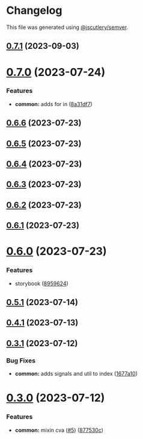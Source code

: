 # Changelog

This file was generated using [@jscutlery/semver](https://github.com/jscutlery/semver).

## [0.7.1](https://github.com/RobbyRabbitman/ngx/compare/common-0.7.0...common-0.7.1) (2023-09-03)



# [0.7.0](https://github.com/RobbyRabbitman/ngx/compare/common-0.6.6...common-0.7.0) (2023-07-24)


### Features

* **common:** adds for in ([8a31df7](https://github.com/RobbyRabbitman/ngx/commit/8a31df78353abadcfaf22e6c9cb12d05194d4af7))



## [0.6.6](https://github.com/RobbyRabbitman/ngx/compare/common-0.6.5...common-0.6.6) (2023-07-23)



## [0.6.5](https://github.com/RobbyRabbitman/ngx/compare/common-0.6.4...common-0.6.5) (2023-07-23)



## [0.6.4](https://github.com/RobbyRabbitman/ngx/compare/common-0.6.3...common-0.6.4) (2023-07-23)



## [0.6.3](https://github.com/RobbyRabbitman/ngx/compare/common-0.6.2...common-0.6.3) (2023-07-23)



## [0.6.2](https://github.com/RobbyRabbitman/ngx/compare/common-0.6.1...common-0.6.2) (2023-07-23)



## [0.6.1](https://github.com/RobbyRabbitman/ngx/compare/common-0.6.0...common-0.6.1) (2023-07-23)



# [0.6.0](https://github.com/RobbyRabbitman/ngx/compare/common-0.5.1...common-0.6.0) (2023-07-23)


### Features

* storybook ([8959624](https://github.com/RobbyRabbitman/ngx/commit/895962469d22e86b81560bb66600d1e5797d011e))



## [0.5.1](https://github.com/RobbyRabbitman/ngx/compare/common-0.5.0...common-0.5.1) (2023-07-14)



## [0.4.1](https://github.com/RobbyRabbitman/ngx/compare/common-0.4.0...common-0.4.1) (2023-07-13)



## [0.3.1](https://github.com/RobbyRabbitman/ngx/compare/common-0.3.0...common-0.3.1) (2023-07-12)


### Bug Fixes

* **common:** adds signals and util to index ([1677a10](https://github.com/RobbyRabbitman/ngx/commit/1677a10ff2ad20af67acf64f981e3dbac8db4251))



# [0.3.0](https://github.com/RobbyRabbitman/ngx/compare/common-0.2.0...common-0.3.0) (2023-07-12)


### Features

* **common:** mixin cva ([#5](https://github.com/RobbyRabbitman/ngx/issues/5)) ([877530c](https://github.com/RobbyRabbitman/ngx/commit/877530c91a1a06b1f66581bf502acd6a7a622c5c))
